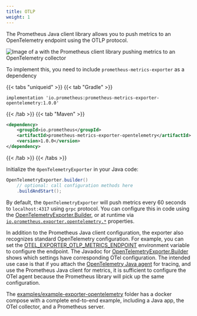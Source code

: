 ```yaml
---
title: OTLP
weight: 1
---
```


The Prometheus Java client library allows you to push metrics to an OpenTelemetry endpoint using the OTLP protocol.

![Image of a with the Prometheus client library pushing metrics to an OpenTelemetry collector](/client_java/images/otel-pipeline.png)

To implement this, you need to include `prometheus-metrics-exporter` as a dependency

{{< tabs "uniqueid" >}}
{{< tab "Gradle" >}}
```
implementation 'io.prometheus:prometheus-metrics-exporter-opentelemetry:1.0.0'
```
{{< /tab >}}
{{< tab "Maven" >}}
```xml
<dependency>
    <groupId>io.prometheus</groupId>
    <artifactId>prometheus-metrics-exporter-opentelemetry</artifactId>
    <version>1.0.0</version>
</dependency>
```
{{< /tab >}}
{{< /tabs >}}

Initialize the `OpenTelemetryExporter` in your Java code:

```java
OpenTelemetryExporter.builder()
    // optional: call configuration methods here
    .buildAndStart();
```

By default, the `OpenTelemetryExporter` will push metrics every 60 seconds to `localhost:4317` using `grpc` protocol. You can configure this in code using the [OpenTelemetryExporter.Builder](/client_java/api/io/prometheus/metrics/exporter/opentelemetry/OpenTelemetryExporter.Builder.html), or at runtime via [`io.prometheus.exporter.opentelemetry.*`](../../config/config/#exporter-opentelemetry-properties) properties.

In addition to the Prometheus Java client configuration, the exporter also recognizes standard OpenTelemetry configuration. For example, you can set the [OTEL_EXPORTER_OTLP_METRICS_ENDPOINT](https://opentelemetry.io/docs/concepts/sdk-configuration/otlp-exporter-configuration/#otel_exporter_otlp_metrics_endpoint) environment variable to configure the endpoint. The Javadoc for [OpenTelemetryExporter.Builder](/client_java/api/io/prometheus/metrics/exporter/opentelemetry/OpenTelemetryExporter.Builder.html) shows which settings have corresponding OTel configuration. The intended use case is that if you attach the [OpenTelemetry Java agent](https://github.com/open-telemetry/opentelemetry-java-instrumentation/) for tracing, and use the Prometheus Java client for metrics, it is sufficient to configure the OTel agent because the Prometheus library will pick up the same configuration.

The [examples/example-exporter-opentelemetry](https://github.com/prometheus/client_java/tree/main/examples/example-exporter-opentelemetry) folder has a docker compose with a complete end-to-end example, including a Java app, the OTel collector, and a Prometheus server.
